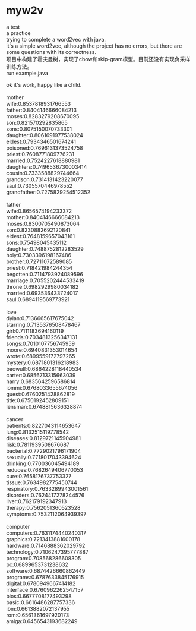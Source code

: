 # myw2v
a test<br>
a practice<br>
trying to complete a word2vec with java.<br>
it's a simple word2vec, although the project has no errors, but there are some questions with its correctness.<br>
项目中构建了霍夫曼树，实现了cbow和skip-gram模型。目前还没有实现负采样训练方法。<br>
run example.java<br>

ok it's work, happy like a child.<br>
<br>
mother<br>
wife:0.8537818931766553<br>
father:0.8404146666084213<br>
moses:0.8283279208670095<br>
son:0.821570292835865<br>
sons:0.8075150070733301<br>
daughter:0.8061691977538024<br>
eldest:0.7934346501674241<br>
poisoned:0.7696131373524758<br>
priest:0.7608771809776231<br>
married:0.7524227618880981<br>
daughters:0.7496536730003414<br>
cousin:0.7333588829744664<br>
grandson:0.7314131423220077<br>
saul:0.7305570446978552<br>
grandfather:0.7275829254512352<br>
<br>
father<br>
wife:0.8656574194233372<br>
mother:0.8404146666084213<br>
moses:0.8300705490873064<br>
son:0.8230882692120841<br>
eldest:0.7648159657043161<br>
sons:0.75498045435112<br>
daughter:0.7488752812283529<br>
holy:0.7303396198167486<br>
brother:0.72711072589085<br>
priest:0.718421984244354<br>
begotten:0.7114793924089596<br>
marriage:0.7055202444533419<br>
throne:0.6982929980034182<br>
married:0.693536433724017<br>
saul:0.6894119569773921<br>
<br>
love<br>
dylan:0.7136665617675042<br>
starring:0.7135376508478467<br>
girl:0.7111183694160119<br>
friends:0.7034813256347131<br>
songs:0.7010107756745959<br>
moore:0.6940831353014654<br>
wrote:0.6899559172797265<br>
mystery:0.6871801316218983<br>
beowulf:0.6864228118440534<br>
carter:0.6856713315663039<br>
harry:0.6835642596586814<br>
iommi:0.6768033655674056<br>
guest:0.6760251428862819<br>
title:0.6750192452809151<br>
lensman:0.6748815636328874<br>
<br>
cancer<br>
patients:0.8227043114653647<br>
lung:0.8132515119778542<br>
diseases:0.8129721145904981<br>
risk:0.7811939508676687<br>
bacterial:0.7729021796171904<br>
sexually:0.7718017043394624<br>
drinking:0.770036045494189<br>
reduces:0.7682649406770053<br>
cure:0.7658176737753327<br>
tissue:0.7634982775450744<br>
respiratory:0.7633289943001561<br>
disorders:0.7624417278244576<br>
liver:0.762179192347913<br>
therapy:0.7562051360523528<br>
symptoms:0.7532112064939397<br>
<br>
computer<br>
computers:0.7631174440240317<br>
graphics:0.7213413881600178<br>
hardware:0.7146888362029792<br>
technology:0.7106247395777887<br>
program:0.708568286608305<br>
pc:0.6899653731238632<br>
software:0.6874426660862449<br>
programs:0.6787633845176915<br>
digital:0.6780949667414182<br>
interface:0.6760962262547157<br>
bios:0.6677708177493298<br>
basic:0.6616486287757336<br>
ibm:0.6613882072137955<br>
rom:0.6561361697920173<br>
amiga:0.6456543193682249<br>
